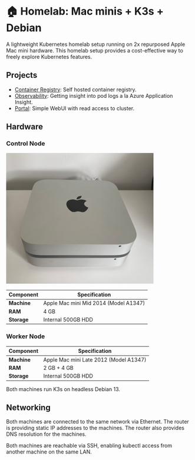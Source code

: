 # 🏠 Homelab: Mac minis + K3s + Debian

A lightweight Kubernetes homelab setup running on 2x repurposed Apple Mac mini hardware.
This homelab setup provides a cost-effective way to freely explore Kubernetes features.

## Projects

- [Container Registry](projects/container-registry/README.md): Self hosted container registry.
- [Observability](projects/observability/README.md): Getting insight into pod logs a la Azure Application Insight.
- [Portal](projects/portal/README.md): Simple WebUI with read access to cluster.

## Hardware

### Control Node

[<img src="./images/macminis.jpg" width="400" />](./images/macminis.jpg)

| Component | Specification |
|-----------|---------------|
| **Machine** | Apple Mac mini Mid 2014 (Model A1347) |
| **RAM** | 4 GB |
| **Storage** | Internal 500GB HDD |

### Worker Node

| Component | Specification |
|-----------|---------------|
| **Machine** | Apple Mac mini Late 2012 (Model A1347) |
| **RAM** | 2 GB + 4 GB |
| **Storage** | Internal 500GB HDD |

Both machines run K3s on headless Debian 13.

## Networking

Both machines are connected to the same network via Ethernet.
The router is providing static IP addresses to the machines.
The router also provides DNS resolution for the machines.

Both machines are reachable via SSH, enabling kubectl access from another machine on the same LAN.
